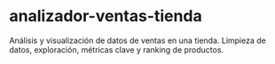 # analizador-ventas-tienda
Análisis y visualización de datos de ventas en una tienda. Limpieza de datos, exploración, métricas clave y ranking de productos.
